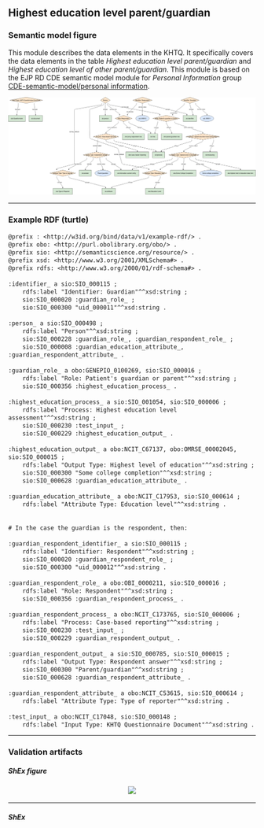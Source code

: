 ## Highest education level parent/guardian

### Semantic model figure
This module describes the data elements in the KHTQ. It specifically covers the data elements in the table _Highest education level parent/guardian_ and _Highest education level of other parent/guardian_. This module is based on the EJP RD CDE semantic model module for _Personal Information_ group [CDE-semantic-model/personal information](https://github.com/ejp-rd-vp/CDE-semantic-model/blob/980b1125222f1654c03da605835cbfd987d7970e/docs/personal_information.md).
<p align="center">
    <a href="../images/rdf/2_Personal_information.png" target="_blank">
        <img src="../images/rdf/highest_education_guardian.png">
    </a>
</p>

***

### Example RDF (turtle)
```ttl
@prefix : <http://w3id.org/bind/data/v1/example-rdf/> .
@prefix obo: <http://purl.obolibrary.org/obo/> .
@prefix sio: <http://semanticscience.org/resource/> .
@prefix xsd: <http://www.w3.org/2001/XMLSchema#> .
@prefix rdfs: <http://www.w3.org/2000/01/rdf-schema#> .

:identifier_ a sio:SIO_000115 ;
    rdfs:label "Identifier: Guardian"^^xsd:string ;
    sio:SIO_000020 :guardian_role_ ;
    sio:SIO_000300 "uid_000011"^^xsd:string .
        
:person_ a sio:SIO_000498 ;
    rdfs:label "Person"^^xsd:string ;
    sio:SIO_000228 :guardian_role_, :guardian_respondent_role_ ;
    sio:SIO_000008 :guardian_education_attribute_, :guardian_respondent_attribute_ .
    
:guardian_role_ a obo:GENEPIO_0100269, sio:SIO_000016 ;
    rdfs:label "Role: Patient's guardian or parent"^^xsd:string ;
    sio:SIO_000356 :highest_education_process_ .

:highest_education_process_ a sio:SIO_001054, sio:SIO_000006 ;
    rdfs:label "Process: Highest education level assessment"^^xsd:string ;
    sio:SIO_000230 :test_input_ ;
    sio:SIO_000229 :highest_education_output_ .
    
:highest_education_output_ a obo:NCIT_C67137, obo:OMRSE_00002045, sio:SIO_000015 ;
    rdfs:label "Output Type: Highest level of education"^^xsd:string ;
    sio:SIO_000300 "Some college completion"^^xsd:string ;
    sio:SIO_000628 :guardian_education_attribute_ .

:guardian_education_attribute_ a obo:NCIT_C17953, sio:SIO_000614 ;
    rdfs:label "Attribute Type: Education level"^^xsd:string .


# In the case the guardian is the respondent, then:

:guardian_respondent_identifier_ a sio:SIO_000115 ;
    rdfs:label "Identifier: Respondent"^^xsd:string ;
    sio:SIO_000020 :guardian_respondent_role_ ;
    sio:SIO_000300 "uid_000012"^^xsd:string .

:guardian_respondent_role_ a obo:OBI_0000211, sio:SIO_000016 ;
    rdfs:label "Role: Respondent"^^xsd:string ;
    sio:SIO_000356 :guardian_respondent_process_ .

:guardian_respondent_process_ a obo:NCIT_C173765, sio:SIO_000006 ;
    rdfs:label "Process: Case-based reporting"^^xsd:string ;
    sio:SIO_000230 :test_input_ ;
    sio:SIO_000229 :guardian_respondent_output_ .

:guardian_respondent_output_ a sio:SIO_000785, sio:SIO_000015 ;
    rdfs:label "Output Type: Respondent answer"^^xsd:string ;
    sio:SIO_000300 "Parent/guardian"^^xsd:string ;
    sio:SIO_000628 :guardian_respondent_attribute_ .

:guardian_respondent_attribute_ a obo:NCIT_C53615, sio:SIO_000614 ;
    rdfs:label "Attribute Type: Type of reporter"^^xsd:string .

:test_input_ a obo:NCIT_C17048, sio:SIO_000148 ;
    rdfs:label "Input Type: KHTQ Questionnaire Document"^^xsd:string .
```

***
### Validation artifacts
##### ShEx figure

<p align="center">
    <a href="../images/shex/2_Personal_information.svg" target="_blank">
        <img src="../images/shex/2_Personal_information.svg">
    </a>
</p>

***
##### ShEx
``` ShEx

```

